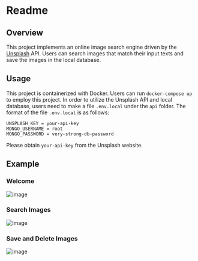 # Readme
## Overview
This project implements an online image search engine driven by the [Unsplash](https://unsplash.com) API. 
Users can search images that match their input texts and save the images in the local database. 
## Usage
This project is containerized with Docker. Users can run `docker-compose up` to employ this project. 
In order to utilize the Unsplash API and local database, users need to make a file `.env.local` under the `api` folder. 
The format of the file `.env.local` is as follows:
```
UNSPLASH_KEY = your-api-key
MONGO_USERNAME = root
MONGO_PASSWORD = very-strong-db-password
```
Please obtain `your-api-key` from the Unsplash website.
## Example
### Welcome
![image](https://github.com/lijiayu0627/images-gallery/blob/main/images/Welcome.png)
### Search Images
![image](https://github.com/lijiayu0627/images-gallery/blob/main/images/example1.png)
### Save and Delete Images
![image](https://github.com/lijiayu0627/images-gallery/blob/main/images/example2.png)
